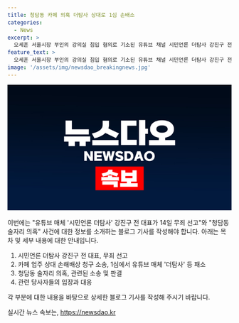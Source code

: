 ```yaml
---
title: 청담동 카페 의혹 더탐사 상대로 1심 손배소
categories:
  - News
excerpt: >
  오세훈 서울시장 부인의 강의실 침입 혐의로 기소된 유튜브 채널 시민언론 더탐사 강진구 전 대표가 무죄 선고를 받았다. 청담동 술자리 의혹과 관련된 손해배상 소송에서 열린공감TV와 더탐사가 원고 패소를 받았다. 첼리스트의 통화 내용이 거짓으로 밝혀지자, 해당 의혹을 보도한 더탐사에 대해 카페 사장이 손해배상을 청구하는 소송이 제기되었다. 해당 사장의 법률대리인은 1심 패소 판결에 대해 항소 여부를 검토 중이라고 밝혔다.
feature_text: >
  오세훈 서울시장 부인의 강의실 침입 혐의로 기소된 유튜브 채널 시민언론 더탐사 강진구 전 대표가 무죄 선고를 받았다. 청담동 술자리 의혹과 관련된 손해배상 소송에서 열린공감TV와 더탐사가 원고 패소를 받았다. 첼리스트의 통화 내용이 거짓으로 밝혀지자, 해당 의혹을 보도한 더탐사에 대해 카페 사장이 손해배상을 청구하는 소송이 제기되었다. 해당 사장의 법률대리인은 1심 패소 판결에 대해 항소 여부를 검토 중이라고 밝혔다.
image: '/assets/img/newsdao_breakingnews.jpg'
---
```


<p><img src="/assets/img/newsdao_breakingnews.jpg" alt="koreaapp 속보" /></p>

<p>이번에는 "유튜브 매체 '시민언론 더탐사' 강진구 전 대표가 14일 무죄 선고"와 "청담동 술자리 의혹" 사건에 대한 정보를 소개하는 블로그 기사를 작성해야 합니다. 아래는 목차 및 세부 내용에 대한 안내입니다.</p>

<ol>
<li>시민언론 더탐사 강진구 전 대표, 무죄 선고</li>
<li>카페 업주 상대 손해배상 청구 소송, 1심에서 유튜브 매체 '더탐사' 등 패소</li>
<li>청담동 술자리 의혹, 관련된 소송 및 판결</li>
<li>관련 당사자들의 입장과 대응</li>
</ol>

<p>각 부분에 대한 내용을 바탕으로 상세한 블로그 기사를 작성해 주시기 바랍니다.</p>
실시간 뉴스 속보는, <a href="https://newsdao.kr" rel="dofollow">https://newsdao.kr</a>


